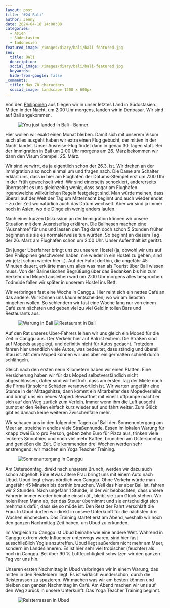 ```yaml
---
layout: post
title: '#24 Bali'
author: Jenny
date: 2024-04-18 14:00:00
categories:
  - Asien
  - Südostasien
  - Indonesien
featured_image: /images/diary/bali/bali-featured.jpg
seo:
  title: Bali
  description:
  social_image: /images/diary/bali/bali-featured.jpg
  keywords:
  hide-from-google: false
_comments:
  title: Max 70 characters
  social_image: landscape 1200 x 600px
---
```

Von den [Philippinen](2024-04-11-philippinen) aus fliegen wir in unser letztes Land in Südostasien. Mitten in der Nacht, um 2:00 Uhr morgens, landen wir in Denpasar. Wir sind auf Bali angekommen.

<figure class="img1">
 	<img src="/images/diary/bali/bali-3.jpg" alt="You just landed in Bali - Banner">
</figure>


Hier wollen wir exakt einen Monat bleiben. Damit sich mit unserem Visum auch alles ausgeht haben wir extra einen Flug gebucht, der mitten in der Nacht landet. Unser Ausreise-Flug findet dann in genau 30 Tagen statt. Bei der Immigration in Bali um 2:00 Uhr morgens am 26. März bekommen wir dann den Visum Stempel: 25. März.

Wir sind verwirrt, da ja eigentlich schon der 26.3. ist. Wir drehen an der Immigration also noch einmal um und fragen nach. Die Dame am Schalter erklärt uns, dass in hier am Flughafen der Datums-Stempel erst um 7:00 Uhr in der Früh gewechselt wird. Wir sind einerseits schockiert, andererseits überrascht es uns gleichzeitig wenig, dass sogar am Flughafen irgendwelche willkürlichen Regeln festgelegt sind. Man würde meinen, dass überall auf der Welt der Tag um Mitternacht beginnt und auch wieder endet – zu der Zeit wo natürlich auch das Datum wechselt. Aber wir sind ja immer noch in Asien, wo die Dinge ein wenig anders laufen.

Nach einer kurzen Diskussion an der Immigration können wir unsere Situation mit dem Ausreiseflug erklären. Die Balinesen machen eine “Ausnahme” für uns und lassen den Tag dann doch schon 5 Stunden früher beginnen als sie es normalerweise tun würden. So beginnt an diesem Tag der 26. März am Flughafen schon um 2:00 Uhr. Unser Aufenthalt ist geritzt.

Ein junger Uberfahrer bringt uns zu unserem Hostel (ja, obwohl wir uns auf den Philippinen geschworen haben, nie wieder in ein Hostel zu gehen, sind wir jetzt schon wieder hier…).  Auf der Fahrt dorthin, die ungefähr 45 Minuten dauert, erklärte man uns alles was man als Tourist über Bali wissen muss. Von der Balinesischen Begrüßung über das Bedanken bis hin zum Verkehr und Moped ausleihen wird um 2:00 Uhr morgens alles besprochen. Todmüde fallen wir später in unserem Hostel ins Bett.

Wir verbringen fast eine Woche in Canggu. Hier reiht sich ein nettes Café an das andere. Wir können uns kaum entscheiden, wo wir am liebsten hingehen wollen. So schlendern wir fast eine Woche lang nur von einem Café zum nächsten und geben viel zu viel Geld in tollen Bars und Restaurants aus.

<figure class="img2">
 	<img src="/images/diary/bali/bali-4.jpg" alt="Warung in Bali">
 	<img src="/images/diary/bali/bali-5.jpg" alt="Restaurant in Bali">
</figure>


Auf den Rat unseres Uber-Fahrers leihen wir uns gleich ein Moped für die Zeit in Canggu aus. Der Verkehr hier auf Bali ist extrem. Die Straßen sind auf Mopeds ausgelegt, und definitiv nicht für Autos gedacht. Trotzdem fahren hier unendlich viele Autos, was bedeutet, dass ständig und überall Stau ist. Mit dem Moped können wir uns aber einigermaßen schnell durch schlängeln.

Gleich nach den ersten neun Kilometern haben wir einen Platten. Eine Versicherung haben wir für das Moped selbstverständlich nicht abgeschlossen, daher sind wir heilfroh, dass am ersten Tag der Miete noch die Firma für solche Schäden verantwortlich ist. Wir warten ungefähr eine Stunde in der Mittagshitze, dann kommt ein Mitarbeiter des Mopedverleihs und bringt uns ein neues Moped. Bewaffnet mit einer Luftpumpe macht er sich auf den Weg zurück zum Verleih. Immer wenn ihm die Luft ausgeht pumpt er den Reifen einfach kurz wieder auf und fährt weiter. Zum Glück gibt es danach keine weiteren Zwischenfälle mehr.

Wir schauen uns in den folgenden Tagen auf Bali den Sonnenuntergang am Meer an, streicheln endlos viele Straßenhunde, Essen im lokalen Warung für knapp zwei Euro pro Person, geben zehn Euro für Pizza aus, trinken viele leckeres Smoothies und noch viel mehr Kaffee, brunchen am Ostersonntag und genießen die Zeit. Die kommenden drei Wochen werden sehr anstrengend: wir machen ein Yoga Teacher Training.

<figure class="img1">
 	<img src="/images/diary/bali/bali-2.jpg" alt="Sonnenuntergang in Canggu">
</figure>

Am Ostersonntag, direkt nach unserem Brunch, werden wir dazu auch schon abgeholt. Eine etwas ältere Frau bringt uns mit einem Auto nach Ubud. Ubud liegt etwas nördlich von Canggu. Ohne Verkehr würde man ungefähr 45 Minuten bis dorthin brauchen. Weil das hier aber Bali ist, fahren wir 2 Stunden. Nach ungefähr 1 Stunde, in der wir beobachten, dass unsere Fahrerin immer wieder beinahe einschläft, bleibt sie zum Glück stehen. Wir holen ihren Mann ab, der das Steuer übernimmt und sie entschuldigt sich mehrmals dafür, dass sie so müde ist. Den Rest der Fahrt verschläft die Frau. In Ubud dürfen wir direkt in unsere Unterkunft für die nächsten drei Wochen einchecken. Das Training startet erst am Abend, weshalb wir noch den ganzen Nachmittag Zeit haben, um Ubud zu erkunden.

Im Vergleich zu Canggu ist Ubud beinahe wie eine andere Welt. Während in Canggu extrem viele Influencer unterwegs waren, sind hier fast ausschließlich Yogis anzutreffen. Ubud liegt außerdem nicht mehr am Meer, sondern im Landesinneren. Es ist hier sehr viel tropischer (feuchter) als noch in Canggu. Bei über 90 % Luftfeuchtigkeit schwitzen wir den ganzen Tag vor uns hin.

Unseren ersten Nachmittag in Ubud verbringen wir in einem Warung, das mitten in den Reisfeldern liegt. Es ist wirklich wunderschön, durch die Reisterassen zu spazieren. Wir machen was wir am besten können und bleiben den ganzen Nachmittag im Café. Am Abend machen wir uns auf den Weg zurück in unsere Unterkunft. Das Yoga Teacher Training beginnt. 

<figure class="img1">
 	<img src="/images/diary/bali/bali-1.JPG" alt="Reisterrassen in Ubud">
</figure>